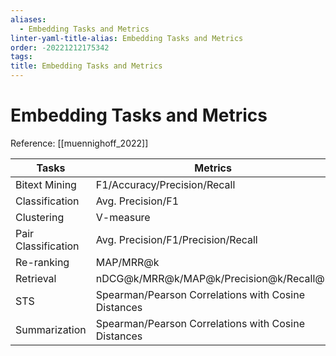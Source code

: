 ```yaml
---
aliases:
  - Embedding Tasks and Metrics
linter-yaml-title-alias: Embedding Tasks and Metrics
order: -20221212175342
tags:
title: Embedding Tasks and Metrics
---
```


# Embedding Tasks and Metrics

Reference: [[muennighoff_2022]]

| Tasks               | Metrics                                             | Multilingual |
| ------------------- | --------------------------------------------------- | ------------ |
| Bitext Mining       | F1/Accuracy/Precision/Recall                        | ✔            |
| Classification      | Avg. Precision/F1                                   | ✔             |
| Clustering          | V-measure                                           |              |
| Pair Classification | Avg. Precision/F1/Precision/Recall                  |              |
| Re-ranking          | MAP/MRR@k                                           |              |
| Retrieval           | nDCG@k/MRR@k/MAP@k/Precision@k/Recall@k             |              |
| STS                 | Spearman/Pearson Correlations with Cosine Distances | ✔             |
| Summarization       | Spearman/Pearson Correlations with Cosine Distances |              |